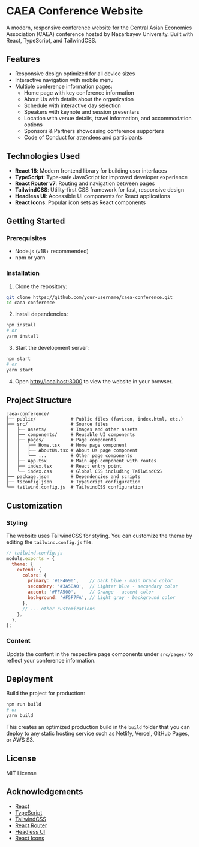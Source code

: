 # CAEA Conference Website

A modern, responsive conference website for the Central Asian Economics Association (CAEA) conference hosted by Nazarbayev University. Built with React, TypeScript, and TailwindCSS.

## Features

- Responsive design optimized for all device sizes
- Interactive navigation with mobile menu
- Multiple conference information pages:
  - Home page with key conference information
  - About Us with details about the organization
  - Schedule with interactive day selection
  - Speakers with keynote and session presenters
  - Location with venue details, travel information, and accommodation options
  - Sponsors & Partners showcasing conference supporters
  - Code of Conduct for attendees and participants

## Technologies Used

- **React 18**: Modern frontend library for building user interfaces
- **TypeScript**: Type-safe JavaScript for improved developer experience
- **React Router v7**: Routing and navigation between pages
- **TailwindCSS**: Utility-first CSS framework for fast, responsive design
- **Headless UI**: Accessible UI components for React applications
- **React Icons**: Popular icon sets as React components

## Getting Started

### Prerequisites

- Node.js (v18+ recommended)
- npm or yarn

### Installation

1. Clone the repository:
```bash
git clone https://github.com/your-username/caea-conference.git
cd caea-conference
```

2. Install dependencies:
```bash
npm install
# or
yarn install
```

3. Start the development server:
```bash
npm start
# or
yarn start
```

4. Open [http://localhost:3000](http://localhost:3000) to view the website in your browser.

## Project Structure

```
caea-conference/
├── public/             # Public files (favicon, index.html, etc.)
├── src/                # Source files
│   ├── assets/         # Images and other assets
│   ├── components/     # Reusable UI components
│   ├── pages/          # Page components
│   │   ├── Home.tsx    # Home page component
│   │   ├── AboutUs.tsx # About Us page component
│   │   └── ...         # Other page components
│   ├── App.tsx         # Main app component with routes
│   ├── index.tsx       # React entry point
│   └── index.css       # Global CSS including TailwindCSS
├── package.json        # Dependencies and scripts
├── tsconfig.json       # TypeScript configuration
└── tailwind.config.js  # TailwindCSS configuration
```

## Customization

### Styling

The website uses TailwindCSS for styling. You can customize the theme by editing the `tailwind.config.js` file.

```javascript
// tailwind.config.js
module.exports = {
  theme: {
    extend: {
      colors: {
        primary: '#1F4690',    // Dark blue - main brand color
        secondary: '#3A5BA0',  // Lighter blue - secondary color
        accent: '#FFA500',     // Orange - accent color
        background: '#F5F7FA', // Light gray - background color
      },
      // ... other customizations
    },
  },
};
```

### Content

Update the content in the respective page components under `src/pages/` to reflect your conference information.

## Deployment

Build the project for production:

```bash
npm run build
# or
yarn build
```

This creates an optimized production build in the `build` folder that you can deploy to any static hosting service such as Netlify, Vercel, GitHub Pages, or AWS S3.

## License

MIT License

## Acknowledgements

- [React](https://reactjs.org/)
- [TypeScript](https://www.typescriptlang.org/)
- [TailwindCSS](https://tailwindcss.com/)
- [React Router](https://reactrouter.com/)
- [Headless UI](https://headlessui.dev/)
- [React Icons](https://react-icons.github.io/react-icons/) 